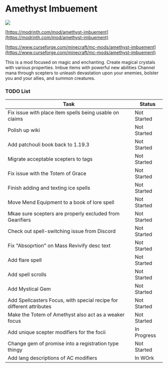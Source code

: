 # Amethyst Imbuement
<p align="left">
<a href="https://opensource.org/licenses/MIT"><img src="https://img.shields.io/badge/License-MIT-brightgreen.svg"></a>
</p>

[https://modrinth.com/mod/amethyst-imbuement](https://modrinth.com/mod/amethyst-imbuement)

[https://www.curseforge.com/minecraft/mc-mods/amethyst-imbuement](https://www.curseforge.com/minecraft/mc-mods/amethyst-imbuement)

This is a mod focused on magic and enchanting. 
Create magical crystals with various properties. 
Imbue items with powerful new abilities 
Channel mana through scepters to unleash devastation upon your enemies, bolster you and your allies, and summon creatures.

### TODO List
|Task|Status|
|----|------|
|Fix issue with place item spells being usable on claims|Not Started|
|Polish up wiki|Not Started|
|Add patchouli book back to 1.19.3|Not Started|
|Migrate acceptable scepters to tags|Not Started|
|Fix issue with the Totem of Grace|Not Started|
|Finish adding and texting ice spells|Not Started|
|Move Mend Equipment to a book of lore spell|Not Started|
|Mkae sure scepters are properly excluded from Gearifiers|Not Started|
|Check out spell-switching issue from Discord|Not Started|
|Fix "Absoprtion" on Mass Revivify desc text|Not Started|
|Add flare spell|Not Started|
|Add spell scrolls|Not Started|
|Add Mystical Gem|Not Started|
|Add Spellcasters Focus, with special recipe for different attributes|Not Started|
|Make the Totem of Amethyst also act as a weaker focus|Not Started|
|Add unique scepter modifiers for the focii|In Progress|
|Change gem of promise into a registration type thingy|Not Started|
|Add lang descriptions of AC modifiers|In WOrk|
